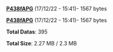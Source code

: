 [**P438fAPG**](/data/P438fAPG.txt) (17/12/22 - 15:41)- 1567 bytes

[**P438fAPG**](/data/P438fAPG.txt) (17/12/22 - 15:41)- 1567 bytes

**Total Datas**: 395

**Total Size**: 2.27 MB / 2.3 MB